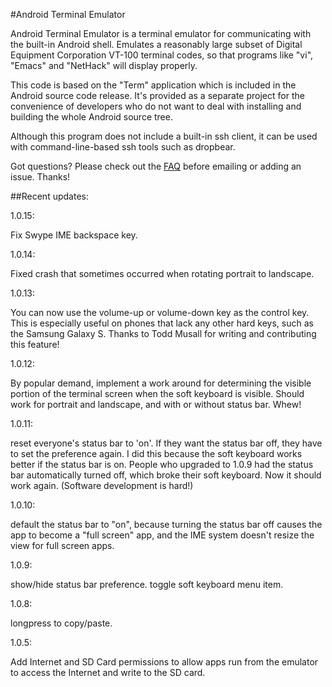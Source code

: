 #Android Terminal Emulator

Android Terminal Emulator is a terminal emulator for communicating with the built-in Android shell. Emulates a reasonably large subset of Digital Equipment Corporation VT-100 terminal codes, so that programs like "vi", "Emacs" and "NetHack" will display properly.

This code is based on the "Term" application which is included in the Android source code release. It's provided as a separate project for the convenience of developers who do not want to deal with installing and building the whole Android source tree.

Although this program does not include a built-in ssh client, it can be used with command-line-based ssh tools such as dropbear.

Got questions? Please check out the [FAQ](http://github.com/jackpal/Android-Terminal-Emulator/wiki/Frequently-Asked-Questions) before emailing or adding an issue. Thanks!

##Recent updates:

1.0.15:

Fix Swype IME backspace key.

1.0.14:

Fixed crash that sometimes occurred when rotating portrait to landscape.

1.0.13:

You can now use the volume-up or volume-down key as the control key. This is especially useful on phones that lack any other hard keys, such as the Samsung Galaxy S. Thanks to Todd Musall for writing and contributing this feature!

1.0.12:

By popular demand, implement a work around for determining the visible portion of the terminal screen when the soft keyboard is visible. Should work for portrait and landscape, and with or without status bar. Whew!

1.0.11:

reset everyone's status bar to 'on'. If they want the status bar off, they have to set the preference again. I did this because the soft keyboard works better if the status bar is on. People who upgraded to 1.0.9 had the status bar automatically turned off, which broke their soft keyboard. Now it should work again. (Software development is hard!)

1.0.10:

default the status bar to "on", because turning the status bar off causes the app to become a "full screen" app, and the IME system doesn't resize the view for full screen apps.

1.0.9:

show/hide status bar preference.
toggle soft keyboard menu item.

1.0.8:

longpress to copy/paste.

1.0.5:

Add Internet and SD Card permissions to allow apps run from the emulator to access
the Internet and write to the SD card.
